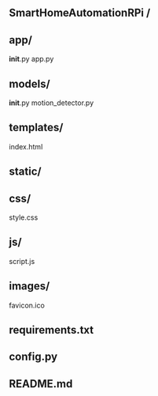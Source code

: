 ## SmartHomeAutomationRPi /


## app/
  __init__.py
   app.py 

## models/
   __init__.py
   motion_detector.py 

## templates/
  index.html 

## static/

## css/
  style.css  
 
## js/
script.js 

## images/
favicon.ico  

## requirements.txt  

## config.py  

## README.md  
